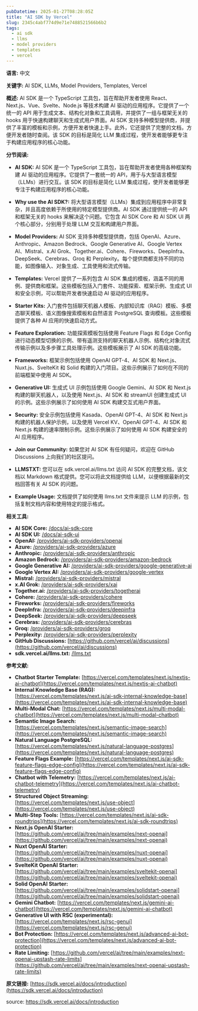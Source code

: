 ```yaml
---
pubDatetime: 2025-01-27T08:28:05Z
title: "AI SDK by Vercel"
slug: 2345c4abf774d9e71e7488521566b6b2
tags:
  - ai sdk
  - llms
  - model providers
  - templates
  - vercel
---
```


**语言:** 中文

**关键字:** AI SDK, LLMs, Model Providers, Templates, Vercel

**概述:**
AI SDK 是一个 TypeScript 工具包，旨在帮助开发者使用 React、Next.js、Vue、Svelte、Node.js 等技术构建 AI 驱动的应用程序。它提供了一个统一的 API 用于生成文本、结构化对象和工具调用，并提供了一组与框架无关的 hooks 用于快速构建聊天和生成式用户界面。AI SDK 支持多种模型提供商，并提供了丰富的模板和示例，方便开发者快速上手。此外，它还提供了完整的文档，方便开发者随时查阅。该 SDK 的目标是简化 LLM 集成过程，使开发者能够更专注于构建应用程序的核心功能。

**分节阅读:**

*   **AI SDK:** AI SDK 是一个 TypeScript 工具包，旨在帮助开发者使用各种框架构建 AI 驱动的应用程序。它提供了一套统一的 API，用于与大型语言模型（LLMs）进行交互。该 SDK 的目标是简化 LLM 集成过程，使开发者能够更专注于构建应用程序的核心功能。

*   **Why use the AI SDK?:** 将大型语言模型（LLMs）集成到应用程序中非常复杂，并且高度依赖于所使用的特定模型提供商。AI SDK 通过提供统一的 API 和框架无关的 hooks 来解决这个问题。它包含 AI SDK Core 和 AI SDK UI 两个核心部分，分别用于处理 LLM 交互和构建用户界面。

*   **Model Providers:** AI SDK 支持多种模型提供商，包括 OpenAI、Azure、Anthropic、Amazon Bedrock、Google Generative AI、Google Vertex AI、Mistral、x.AI Grok、Together.ai、Cohere、Fireworks、DeepInfra、DeepSeek、Cerebras、Groq 和 Perplexity。每个提供商都支持不同的功能，如图像输入、对象生成、工具使用和流式传输。

*   **Templates:** Vercel 提供了一系列包含 AI SDK 集成的模板，涵盖不同的用例、提供商和框架。这些模板包括入门套件、功能探索、框架示例、生成式 UI 和安全示例，可以帮助开发者快速启动 AI 驱动的应用程序。

*   **Starter Kits:** 入门套件包括聊天机器人模板、内部知识库（RAG）模板、多模态聊天模板、语义图像搜索模板和自然语言 PostgreSQL 查询模板。这些模板提供了各种 AI 应用的快速启动方式。

*   **Feature Exploration:** 功能探索模板包括使用 Feature Flags 和 Edge Config 进行动态模型切换的示例、带有遥测支持的聊天机器人示例、结构化对象流式传输示例以及多步骤工具处理示例。这些模板展示了 AI SDK 的高级功能。

*   **Frameworks:** 框架示例包括使用 OpenAI GPT-4、AI SDK 和 Next.js、Nuxt.js、SvelteKit 和 Solid 构建的入门项目。这些示例展示了如何在不同的前端框架中使用 AI SDK。

*   **Generative UI:** 生成式 UI 示例包括使用 Google Gemini、AI SDK 和 Next.js 构建的聊天机器人，以及使用 Next.js、AI SDK 和 streamUI 创建生成式 UI 的示例。这些示例展示了如何使用 AI SDK 构建交互式用户界面。

*   **Security:** 安全示例包括使用 Kasada、OpenAI GPT-4、AI SDK 和 Next.js 构建的机器人保护示例，以及使用 Vercel KV、OpenAI GPT-4、AI SDK 和 Next.js 构建的速率限制示例。这些示例展示了如何使用 AI SDK 构建安全的 AI 应用程序。

*   **Join our Community:** 如果您对 AI SDK 有任何疑问，欢迎在 GitHub Discussions 上向我们的社区提问。

*   **LLMSTXT:** 您可以在 sdk.vercel.ai/llms.txt 访问 AI SDK 的完整文档，该文档以 Markdown 格式提供。您可以将此文档提供给 LLM，以便根据最新的文档回答有关 AI SDK 的问题。

*   **Example Usage:** 文档提供了如何使用 llms.txt 文件来提示 LLM 的示例，包括复制文档内容和使用特定的提示格式。

**相关工具:**

*   **AI SDK Core:** [/docs/ai-sdk-core](https://sdk.vercel.ai/docs/ai-sdk-core)
*   **AI SDK UI:** [/docs/ai-sdk-ui](https://sdk.vercel.ai/docs/ai-sdk-ui)
*   **OpenAI:** [/providers/ai-sdk-providers/openai](https://sdk.vercel.ai/docs/providers/ai-sdk-providers/openai)
*   **Azure:** [/providers/ai-sdk-providers/azure](https://sdk.vercel.ai/docs/providers/ai-sdk-providers/azure)
*   **Anthropic:** [/providers/ai-sdk-providers/anthropic](https://sdk.vercel.ai/docs/providers/ai-sdk-providers/anthropic)
*   **Amazon Bedrock:** [/providers/ai-sdk-providers/amazon-bedrock](https://sdk.vercel.ai/docs/providers/ai-sdk-providers/amazon-bedrock)
*   **Google Generative AI:** [/providers/ai-sdk-providers/google-generative-ai](https://sdk.vercel.ai/docs/providers/ai-sdk-providers/google-generative-ai)
*   **Google Vertex AI:** [/providers/ai-sdk-providers/google-vertex](https://sdk.vercel.ai/docs/providers/ai-sdk-providers/google-vertex)
*   **Mistral:** [/providers/ai-sdk-providers/mistral](https://sdk.vercel.ai/docs/providers/ai-sdk-providers/mistral)
*   **x.AI Grok:** [/providers/ai-sdk-providers/xai](https://sdk.vercel.ai/docs/providers/ai-sdk-providers/xai)
*   **Together.ai:** [/providers/ai-sdk-providers/togetherai](https://sdk.vercel.ai/docs/providers/ai-sdk-providers/togetherai)
*   **Cohere:** [/providers/ai-sdk-providers/cohere](https://sdk.vercel.ai/docs/providers/ai-sdk-providers/cohere)
*   **Fireworks:** [/providers/ai-sdk-providers/fireworks](https://sdk.vercel.ai/docs/providers/ai-sdk-providers/fireworks)
*   **DeepInfra:** [/providers/ai-sdk-providers/deepinfra](https://sdk.vercel.ai/docs/providers/ai-sdk-providers/deepinfra)
*   **DeepSeek:** [/providers/ai-sdk-providers/deepseek](https://sdk.vercel.ai/docs/providers/ai-sdk-providers/deepseek)
*   **Cerebras:** [/providers/ai-sdk-providers/cerebras](https://sdk.vercel.ai/docs/providers/ai-sdk-providers/cerebras)
*   **Groq:** [/providers/ai-sdk-providers/groq](https://sdk.vercel.ai/docs/providers/ai-sdk-providers/groq)
*   **Perplexity:** [/providers/ai-sdk-providers/perplexity](https://sdk.vercel.ai/docs/providers/ai-sdk-providers/perplexity)
*   **GitHub Discussions:** [https://github.com/vercel/ai/discussions](https://github.com/vercel/ai/discussions)
*   **sdk.vercel.ai/llms.txt:** [/llms.txt](https://sdk.vercel.ai/llms.txt)

**参考文献:**

*   **Chatbot Starter Template:** [https://vercel.com/templates/next.js/nextjs-ai-chatbot](https://vercel.com/templates/next.js/nextjs-ai-chatbot)
*   **Internal Knowledge Base (RAG):** [https://vercel.com/templates/next.js/ai-sdk-internal-knowledge-base](https://vercel.com/templates/next.js/ai-sdk-internal-knowledge-base)
*   **Multi-Modal Chat:** [https://vercel.com/templates/next.js/multi-modal-chatbot](https://vercel.com/templates/next.js/multi-modal-chatbot)
*   **Semantic Image Search:** [https://vercel.com/templates/next.js/semantic-image-search](https://vercel.com/templates/next.js/semantic-image-search)
*   **Natural Language PostgreSQL:** [https://vercel.com/templates/next.js/natural-language-postgres](https://vercel.com/templates/next.js/natural-language-postgres)
*   **Feature Flags Example:** [https://vercel.com/templates/next.js/ai-sdk-feature-flags-edge-config](https://vercel.com/templates/next.js/ai-sdk-feature-flags-edge-config)
*   **Chatbot with Telemetry:** [https://vercel.com/templates/next.js/ai-chatbot-telemetry](https://vercel.com/templates/next.js/ai-chatbot-telemetry)
*   **Structured Object Streaming:** [https://vercel.com/templates/next.js/use-object](https://vercel.com/templates/next.js/use-object)
*   **Multi-Step Tools:** [https://vercel.com/templates/next.js/ai-sdk-roundtrips](https://vercel.com/templates/next.js/ai-sdk-roundtrips)
*   **Next.js OpenAI Starter:** [https://github.com/vercel/ai/tree/main/examples/next-openai](https://github.com/vercel/ai/tree/main/examples/next-openai)
*   **Nuxt OpenAI Starter:** [https://github.com/vercel/ai/tree/main/examples/nuxt-openai](https://github.com/vercel/ai/tree/main/examples/nuxt-openai)
*   **SvelteKit OpenAI Starter:** [https://github.com/vercel/ai/tree/main/examples/sveltekit-openai](https://github.com/vercel/ai/tree/main/examples/sveltekit-openai)
*   **Solid OpenAI Starter:** [https://github.com/vercel/ai/tree/main/examples/solidstart-openai](https://github.com/vercel/ai/tree/main/examples/solidstart-openai)
*   **Gemini Chatbot:** [https://vercel.com/templates/next.js/gemini-ai-chatbot](https://vercel.com/templates/next.js/gemini-ai-chatbot)
*   **Generative UI with RSC (experimental):** [https://vercel.com/templates/next.js/rsc-genui](https://vercel.com/templates/next.js/rsc-genui)
*   **Bot Protection:** [https://vercel.com/templates/next.js/advanced-ai-bot-protection](https://vercel.com/templates/next.js/advanced-ai-bot-protection)
*   **Rate Limiting:** [https://github.com/vercel/ai/tree/main/examples/next-openai-upstash-rate-limits](https://github.com/vercel/ai/tree/main/examples/next-openai-upstash-rate-limits)

**原文链接:** [https://sdk.vercel.ai/docs/introduction](https://sdk.vercel.ai/docs/introduction)


source: https://sdk.vercel.ai/docs/introduction